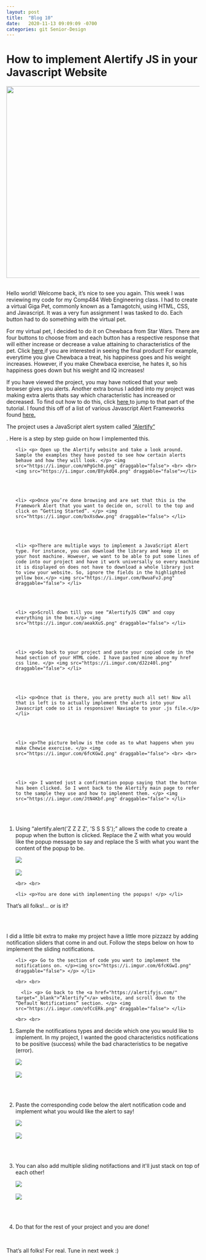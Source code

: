 ```yaml
---
layout: post
title:  "Blog 10"
date:   2020-11-13 09:09:09 -0700
categories: git Senior-Design
---
```

<html>
<style>

body {
background-image: url("https://images.unsplash.com/photo-1502239608882-93b729c6af43?ixlib=rb-1.2.1&ixid=eyJhcHBfaWQiOjEyMDd9&w=1000&q=80");
background-size: cover;
background-color:#C0C0C0;
}
html, body, h1, h2, h3, h4, h5, h6, p {
color:white;
}

</style>

<h1> How to implement Alertify JS in your Javascript Website</h1>

<center> <img src="https://www.devopsschool.com/blog/wp-content/uploads/2020/05/alertyfy-1-740x414.png" draggable="false" height="500" width="900"> </center> 

<br> 

<p> Hello world! Welcome back, it’s nice to see you again. This week I was reviewing my code for my Comp484 Web Engineering class. I had to create a virtual Giga Pet, commonly known as a Tamagotchi, using HTML, CSS, and Javascript. It was a very fun assignment I was tasked to do. Each button had to do something with the virtual pet. </p>

<p>For my virtual pet, I decided to do it on Chewbaca from Star Wars. There are four buttons to choose from and each button has a respective response that will either increase or decrease a value attaining to characteristics of the pet. Click <a href="https://giga-pet-project-two.glitch.me/" target="_blank">here </a>if you are interested in seeing the final product! For example, everytime you give Chewbaca a treat, his happiness goes and his weight increases. However, if you make Chewbaca exercise, he hates it, so his happiness goes down but his weight and IQ increases! </p>

<p>If you have viewed the project, you may have noticed that your web browser gives you alerts. Another extra bonus I added into my project was making extra alerts thats say which characteristic has increased or decreased. To find out how to do this, click <a href="#Sliders">here </a> to jump to that part of the tutorial. I found this off of a list of various Javascript Alert Frameworks found <a href="https://ourcodeworld.com/articles/read/52/top-10-best-notification-libraries-and-plugins-for-javascript-and-jquery" target="_blank">here.</a></p>

<p> The project uses a JavaScript alert system called <a href="https://alertifyjs.com/" target="_blank">“Alertify”</a></p> . Here is a step by step guide on how I implemented this. </p>

 <ol type="1">
    
    <li> <p> Open up the Alertify website and take a look around. Sample the examples they have posted to see how certain alerts behave and how they will look. </p> <img src="https://i.imgur.com/mPgGch0.png" draggable="false"> <br> <br> <img src="https://i.imgur.com/BYykdQ4.png" draggable="false"></li>

<br> <br>

    <li> <p>Once you’re done browsing and are set that this is the Framework Alert that you want to decide on, scroll to the top and click on “Getting Started”. </p> <img src="https://i.imgur.com/bxXsdww.png" draggable="false"> </li>

<br> <br>

    <li> <p>There are multiple ways to implement a JavaScript Alert type. For instance, you can download the library and keep it on your host machine. However, we want to be able to put some lines of code into our project and have it work universally so every machine it is displayed on does not have to download a whole library just to view your website. So, ignore the fields in the highlighted yellow box.</p> <img src="https://i.imgur.com/0wuaFvJ.png" draggable="false"> </li>

<br> <br>

    <li> <p>Scroll down till you see “AlertifyJS CDN” and copy everything in the box.</p> <img src="https://i.imgur.com/aeakXuS.png" draggable="false"> </li>

<br> <br>

    <li> <p>Go back to your project and paste your copied code in the head section of your HTML code. I have pasted mine above my href css line. </p> <img src="https://i.imgur.com/dJ2z40l.png" draggable="false"> </li>

<br> <br>

    <li> <p>Once that is there, you are pretty much all set! Now all that is left is to actually implement the alerts into your Javascript code so it is responsive! Naviagte to your .js file.</p> </li>

<br> <br>

    <li> <p>The picture below is the code as to what happens when you make Chewie exercise. </p> <img src="https://i.imgur.com/6fcKGwI.png" draggable="false"> <br> <br> 

<br> <br>

    <li> <p> I wanted just a confirmation popup saying that the button has been clicked. So I went back to the Alertify main page to refer to the sample they use and how to implement them. </p> <img src="https://i.imgur.com/JtN4Kbf.png" draggable="false"> </li>

<br> <br>

<li> <p> Using “alertify.alert('Z Z Z Z', 'S S S S');” allows the code to create a popup when the button is clicked. Replace the Z with what you would like the popup message to say and replace the S with what you want the content of the popup to be. </p> <img src="https://i.imgur.com/OkFvwQ3.png" draggable="false"> <br> <br> <img src="https://i.imgur.com/05Khup1.png" draggable="false"></li>
    
    <br> <br>

    <li> <p>You are done with implementing the popups! </p> </li>

  </ol>

<p> That’s all folks!... or is it? </p>


<br> <br>

<div id="Sliders">
  
  <p>I did a little bit extra to make my project have a little more pizzazz by adding notification sliders that come in and out. Follow the steps below on how to implement the sliding notifications. </p>

 <ol type="1">
    
    <li> <p> Go to the section of code you want to implement the notifications on. </p><img src="https://i.imgur.com/6fcKGwI.png" draggable="false"> </p> </li>
    
    <br> <br>
      
      <li> <p> Go back to the <a href="https://alertifyjs.com/" target="_blank">“Alertify”</a> website, and scroll down to the “Default Notifications” section. </p> <img src="https://i.imgur.com/ofCcERk.png" draggable="false"> </li>
    
    <br> <br>

   <li> <p> Sample the notifications types and decide which one you would like to implement. In my project, I wanted the good characteristics notifications to be positive (success) while the bad characteristics to be negative (error). </p> <img src="https://i.imgur.com/coW7hvM.png" draggable="false"> <br> <br> <img src="https://i.imgur.com/TWNWRNr.png" draggable="false"> </li>

<br> <br>

 <li> <p> Paste the corresponding code below the alert notification code and implement what you would like the alert to say! </p> <img src="https://i.imgur.com/VA3ymAi.png" draggable="false"> <br> <br> <img src="https://i.imgur.com/BPb4NAs.png" draggable="false"></li>

<br> <br>
   
   <li> <p> You can also add multiple sliding notifactions and it'll just stack on top of each other! </p><img src="https://i.imgur.com/Cx4xSxl.png" draggable="false"> <br> <br> <img src="https://i.imgur.com/ozpd5qx.png" draggable="false"></li>
   
   <br><br>

 <li> <p> Do that for the rest of your project and you are done! </p> </li>

  </ol>
  
</div>


<br> 

<p> That’s all folks! For real. Tune in next week :) </p>
  
<br> <br>

</html> 


